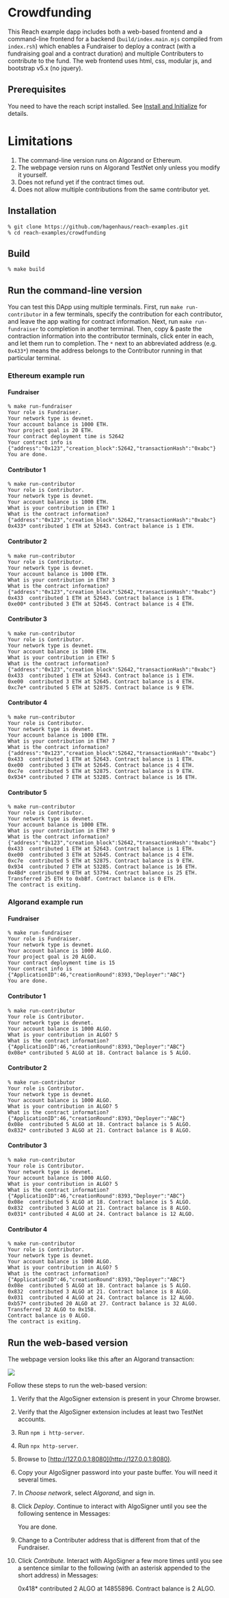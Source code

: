 # Crowdfunding

This Reach example dapp includes both a web-based frontend and a command-line frontend for a backend (`build/index.main.mjs` compiled from `index.rsh`) which enables a Fundraiser to deploy a contract (with a fundraising goal and a contract duration) and multiple Contributers to contribute to the fund. The web frontend uses html, css, modular js, and bootstrap v5.x (no jquery).

## Prerequisites

You need to have the reach script installed. See [Install and Initialize](https://docs.reach.sh/tut-1.html) for details.

# Limitations

1. The command-line version runs on Algorand or Ethereum.
1. The webpage version runs on Algorand TestNet only unless you modify it yourself.
1. Does not refund yet if the contract times out.
1. Does not allow multiple contributions from the same contributor yet. 

## Installation

```
% git clone https://github.com/hagenhaus/reach-examples.git
% cd reach-examples/crowdfunding
```

## Build

```
% make build
```

## Run the command-line version

You can test this DApp using multiple terminals. First, run `make run-contributor` in a few terminals, specify the contribution for each contributor, and leave the app waiting for contract information. Next, run `make run-fundraiser` to completion in another terminal. Then, copy & paste the contraction information into the contributor terminals, click enter in each, and let them run to completion. The `*` next to an abbreviated address (e.g. `0x433*`) means the address belongs to the Contributor running in that particular terminal.

### Ethereum example run

#### Fundraiser

```
% make run-fundraiser
Your role is Fundraiser.
Your network type is devnet.
Your account balance is 1000 ETH.
Your project goal is 20 ETH.
Your contract deployment time is 52642
Your contract info is {"address":"0x123","creation_block":52642,"transactionHash":"0xabc"}
You are done.
```

#### Contributor 1

```
% make run-contributor
Your role is Contributor.
Your network type is devnet.
Your account balance is 1000 ETH.
What is your contribution in ETH? 1
What is the contract information? {"address":"0x123","creation_block":52642,"transactionHash":"0xabc"}
0x433* contributed 1 ETH at 52643. Contract balance is 1 ETH.
```

#### Contributor 2

```
% make run-contributor
Your role is Contributor.
Your network type is devnet.
Your account balance is 1000 ETH.
What is your contribution in ETH? 3
What is the contract information? {"address":"0x123","creation_block":52642,"transactionHash":"0xabc"}
0x433  contributed 1 ETH at 52643. Contract balance is 1 ETH.
0xe00* contributed 3 ETH at 52645. Contract balance is 4 ETH.
```

#### Contributor 3

```
% make run-contributor
Your role is Contributor.
Your network type is devnet.
Your account balance is 1000 ETH.
What is your contribution in ETH? 5
What is the contract information? {"address":"0x123","creation_block":52642,"transactionHash":"0xabc"}
0x433  contributed 1 ETH at 52643. Contract balance is 1 ETH.
0xe00  contributed 3 ETH at 52645. Contract balance is 4 ETH.
0xc7e* contributed 5 ETH at 52875. Contract balance is 9 ETH.
```

#### Contributor 4

```
% make run-contributor
Your role is Contributor.
Your network type is devnet.
Your account balance is 1000 ETH.
What is your contribution in ETH? 7
What is the contract information? {"address":"0x123","creation_block":52642,"transactionHash":"0xabc"}
0x433  contributed 1 ETH at 52643. Contract balance is 1 ETH.
0xe00  contributed 3 ETH at 52645. Contract balance is 4 ETH.
0xc7e  contributed 5 ETH at 52875. Contract balance is 9 ETH.
0x934* contributed 7 ETH at 53285. Contract balance is 16 ETH.
```

#### Contributor 5

```
% make run-contributor
Your role is Contributor.
Your network type is devnet.
Your account balance is 1000 ETH.
What is your contribution in ETH? 9
What is the contract information? {"address":"0x123","creation_block":52642,"transactionHash":"0xabc"}
0x433  contributed 1 ETH at 52643. Contract balance is 1 ETH.
0xe00  contributed 3 ETH at 52645. Contract balance is 4 ETH.
0xc7e  contributed 5 ETH at 52875. Contract balance is 9 ETH.
0x934  contributed 7 ETH at 53285. Contract balance is 16 ETH.
0x4Bd* contributed 9 ETH at 53794. Contract balance is 25 ETH.
Transferred 25 ETH to 0xbBf. Contract balance is 0 ETH.
The contract is exiting.
```

### Algorand example run

#### Fundraiser

```
% make run-fundraiser
Your role is Fundraiser.
Your network type is devnet.
Your account balance is 1000 ALGO.
Your project goal is 20 ALGO.
Your contract deployment time is 15
Your contract info is {"ApplicationID":46,"creationRound":8393,"Deployer":"ABC"}
You are done.
```

#### Contributor 1

```
% make run-contributor
Your role is Contributor.
Your network type is devnet.
Your account balance is 1000 ALGO.
What is your contribution in ALGO? 5
What is the contract information? {"ApplicationID":46,"creationRound":8393,"Deployer":"ABC"}
0x08e* contributed 5 ALGO at 18. Contract balance is 5 ALGO.
```

#### Contributor 2

```
% make run-contributor
Your role is Contributor.
Your network type is devnet.
Your account balance is 1000 ALGO.
What is your contribution in ALGO? 5
What is the contract information? {"ApplicationID":46,"creationRound":8393,"Deployer":"ABC"}
0x08e  contributed 5 ALGO at 18. Contract balance is 5 ALGO.
0x832* contributed 3 ALGO at 21. Contract balance is 8 ALGO.
```

#### Contributor 3

```
% make run-contributor
Your role is Contributor.
Your network type is devnet.
Your account balance is 1000 ALGO.
What is your contribution in ALGO? 5
What is the contract information? {"ApplicationID":46,"creationRound":8393,"Deployer":"ABC"}
0x08e  contributed 5 ALGO at 18. Contract balance is 5 ALGO.
0x832  contributed 3 ALGO at 21. Contract balance is 8 ALGO.
0x031* contributed 4 ALGO at 24. Contract balance is 12 ALGO.
```

#### Contributor 4

```
% make run-contributor
Your role is Contributor.
Your network type is devnet.
Your account balance is 1000 ALGO.
What is your contribution in ALGO? 5
What is the contract information? {"ApplicationID":46,"creationRound":8393,"Deployer":"ABC"}
0x08e  contributed 5 ALGO at 18. Contract balance is 5 ALGO.
0x832  contributed 3 ALGO at 21. Contract balance is 8 ALGO.
0x031  contributed 4 ALGO at 24. Contract balance is 12 ALGO.
0xb57* contributed 20 ALGO at 27. Contract balance is 32 ALGO.
Transferred 32 ALGO to 0x158.
Contract balance is 0 ALGO.
The contract is exiting.
```

## Run the web-based version

The webpage version looks like this after an Algorand transaction:

<img src="crowdfunding.png">

Follow these steps to run the web-based version:

1. Verify that the AlgoSigner extension is present in your Chrome browser.
1. Verify that the AlgoSigner extension includes at least two TestNet accounts.
1. Run `npm i http-server`.
1. Run `npx http-server`.
1. Browse to [http://127.0.0.1:8080](http://127.0.0.1:8080).
1. Copy your AlgoSigner password into your paste buffer. You will need it several times.
1. In *Choose network*, select *Algorand*, and sign in.
1. Click *Deploy*. Continue to interact with AlgoSigner until you see the following sentence in Messages:

    You are done.

1. Change to a Contributer address that is different from that of the Fundraiser.
1. Click *Contribute.* Interact with AlgoSigner a few more times until you see a sentence similar to the following (with an asterisk appended to the short address) in Messages:

    0x418\* contributed 2 ALGO at 14855896. Contract balance is 2 ALGO.

